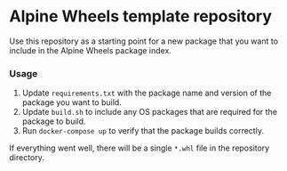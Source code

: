 # Alpine Wheels template repository

Use this repository as a starting point for a new package that you want to include in the Alpine Wheels package index.

### Usage

1. Update `requirements.txt` with the package name and version of the package you want to build.
2. Update `build.sh` to include any OS packages that are required for the package to build.
3. Run `docker-compose up` to verify that the package builds correctly.

If everything went well, there will be a single `*.whl` file in the repository directory.
